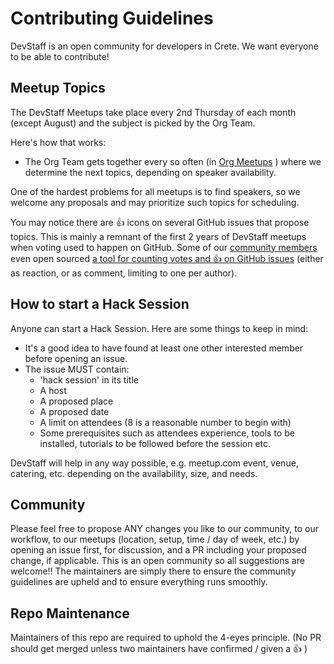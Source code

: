 # Contributing Guidelines

DevStaff is an open community for developers in Crete. We want everyone to be able to contribute!

## Meetup Topics

The DevStaff Meetups take place every 2nd Thursday of each month (except August) and the subject is picked by the Org Team. 

Here's how that works:
* The Org Team gets together every so often (in [Org Meetups](https://github.com/devstaff-crete/DevStaff-Heraklion#org-meetups) ) where we determine the next topics, depending on speaker availability.

One of the hardest problems for all meetups is to find speakers, so we welcome any proposals and may prioritize such topics for scheduling. 

You may notice there are :thumbsup: icons on several GitHub issues that propose topics. This is mainly a remnant of the first 2 years of DevStaff meetups when voting used to happen on GitHub. Some of our [community members](https://github.com/kabitakis/github-analytics/graphs/contributors) even open sourced [a tool for counting votes and :thumbsup: on GitHub issues](https://github.com/kabitakis/github-analytics) (either as reaction, or as comment, limiting to one per author). 


## How to start a Hack Session
Anyone can start a Hack Session. Here are some things to keep in mind:

* It's a good idea to have found at least one other interested member before opening an issue.
* The issue MUST contain:
  * 'hack session' in its title
  * A host
  * A proposed place
  * A proposed date
  * A limit on attendees (8 is a reasonable number to begin with)
  * Some prerequisites such as attendees experience, tools to be installed, tutorials to be followed before the session etc.

DevStaff will help in any way possible, e.g. meetup.com event, venue, catering, etc. depending on the availability, size, and needs.

## Community 
Please feel free to propose ANY changes you like to our community, to our workflow, to our meetups (location, setup, time / day of week, etc.) by opening an issue first, for discussion, and a PR including your proposed change, if applicable. This is an open community so all suggestions are welcome!! 
The maintainers are simply there to ensure the community guidelines are upheld and to ensure everything runs smoothly. 

## Repo Maintenance
Maintainers of this repo are required to uphold the 4-eyes principle. (No PR should get merged unless two maintainers have confirmed / given a :+1: )
